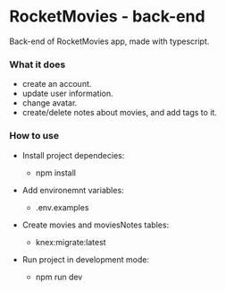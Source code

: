 # RocketMovies - back-end

Back-end of RocketMovies app, made with typescript.

### What it does

- create an account.
- update user information.
- change avatar.
- create/delete notes about movies, and add tags to it.

### How to use

- Install project dependecies:

    - npm install

- Add environemnt variables:

    - .env.examples

- Create movies and moviesNotes tables:

    - knex:migrate:latest

- Run project in development mode:

    - npm run dev
